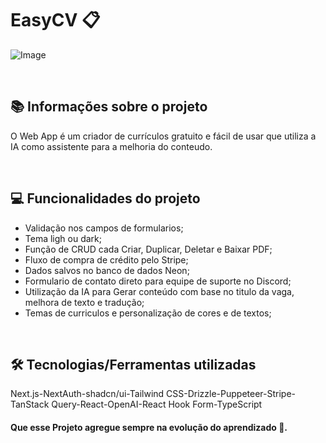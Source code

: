 # EasyCV 📋

![Image](https://github.com/user-attachments/assets/f53c7bec-dc23-4469-85a9-8768a305d6a8)

&nbsp;

## 📚 Informações sobre o projeto

O Web App é um criador de currículos gratuito e fácil de usar que utiliza a IA como assistente para a melhoria do conteudo.

&nbsp;

## 💻 Funcionalidades do projeto

* Validação nos campos de formularios;
* Tema ligh ou dark;
* Função de CRUD cada Criar, Duplicar, Deletar e Baixar PDF;
* Fluxo de compra de crédito pelo Stripe;
* Dados salvos no banco de dados Neon;
* Formulario de contato direto para equipe de suporte no Discord;
* Utilização da IA para Gerar conteúdo com base no titulo da vaga, melhora de texto e tradução;
* Temas de curriculos e personalização de cores e de textos;

&nbsp;

## 🛠️ Tecnologias/Ferramentas utilizadas

Next.js-NextAuth-shadcn/ui-Tailwind CSS-Drizzle-Puppeteer-Stripe-TanStack Query-React-OpenAI-React Hook Form-TypeScript

#### Que esse Projeto agregue sempre na evolução do aprendizado 🚀.


